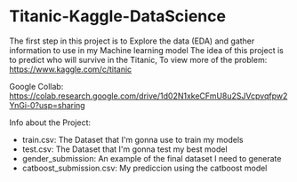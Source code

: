 # Titanic-Kaggle-DataScience
The first step in this project is to Explore the data (EDA) and gather information to use in my Machine learning model
The idea of this project is to predict who will survive in the Titanic, To view more of the problem: https://www.kaggle.com/c/titanic 


Google Collab: https://colab.research.google.com/drive/1d02N1xkeCFmU8u2SJVcpvqfpw2YnGi-0?usp=sharing


Info about the Project:
- train.csv: The Dataset that I'm gonna use to train my models
- test.csv: The Dataset that I'm gonna test my best model
- gender_submission: An example of the final dataset I need to generate
- catboost_submission.csv: My prediccion using the catboost model

